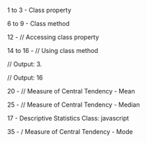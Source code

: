 1 to 3 -  Class property

6 to 9 -    Class method

12 - // Accessing class property

14 to 16 - // Using class method

// Output: 3.

// Output: 16

  
20 -   // Measure of Central Tendency - Mean

25 -  // Measure of Central Tendency - Median 

17 -   Descriptive Statistics Class:
javascript

35 - / Measure of Central Tendency - Mode
